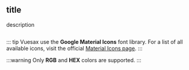<box>

## title

description

<vuecode md>
<div slot="demo">

</div>
<div slot="code">

```html

```

</div>
</vuecode>
</box>


::: tip
Vuesax use the **Google Material Icons** font library. For a list of all available icons, visit the official [Material Icons page](https://material.io/icons/).
:::

:::warning
  Only **RGB** and **HEX** colors are supported.
:::
